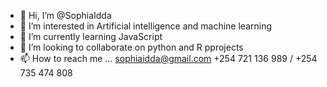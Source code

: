 - 👋 Hi, I’m @SophiaIdda
- 👀 I’m interested in Artificial intelligence and machine learning
- 🌱 I’m currently learning JavaScript
- 💞️ I’m looking to collaborate on python and R pprojects
- 📫 How to reach me ...
sophiaidda@gmail.com
+254 721 136 989 / 
+254 735 474 808
<!---
SophiaIdda/SophiaIdda is a ✨ special ✨ repository because its `README.md` (this file) appears on your GitHub profile.
You can click the Preview link to take a look at your changes.
--->
